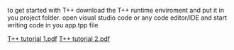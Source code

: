 to get started with T++ download the T++ runtime enviroment and put it in you project folder. open visual studio code or any code editor/IDE and start writing code in you app.tpp file

[T++ tutorial 1.pdf](https://github.com/user-attachments/files/18938578/T%2B%2B.tutorial.1.pdf)
[T++ tutorial 2.pdf](https://github.com/user-attachments/files/18938659/T%2B%2B.tutorial.2.pdf)
